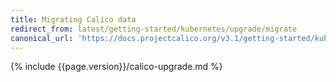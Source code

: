 ```yaml
---
title: Migrating Calico data
redirect_from: latest/getting-started/kubernetes/upgrade/migrate
canonical_url: 'https://docs.projectcalico.org/v3.1/getting-started/kubernetes/upgrade/migrate'
---
```


{% include {{page.version}}/calico-upgrade.md %}
